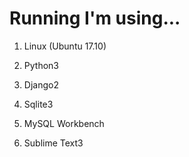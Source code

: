 # Running I'm using...

1. Linux (Ubuntu 17.10)

2. Python3

3. Django2

4. Sqlite3

5. MySQL Workbench 

6. Sublime Text3